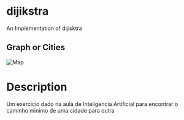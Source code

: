 # dijikstra
An Implementation of dijisktra

## Graph or Cities
![Map](https://github.com/dijisktra/blob/main/GraphImage.png)

# Description
Um exercicio dado na aula de Inteligencia Artificial para encontrar o caminho minimo de uma cidade para outra
